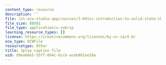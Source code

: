 ```yaml
---
content_type: resource
description: ''
file: /ol-ocw-studio-app/courses/3-091sc-introduction-to-solid-state-chemistry-fall-2010/d9eab0e5557f6b4cbccbaceb861ee18a_czAWbZLxFNM.srt
file_size: 88581
file_type: application/x-subrip
learning_resource_types: []
license: https://creativecommons.org/licenses/by-nc-sa/4.0/
ocw_type: OCWFile
resourcetype: Other
title: 3play caption file
uid: d9eab0e5-557f-6b4c-bccb-aceb861ee18a
---
```

